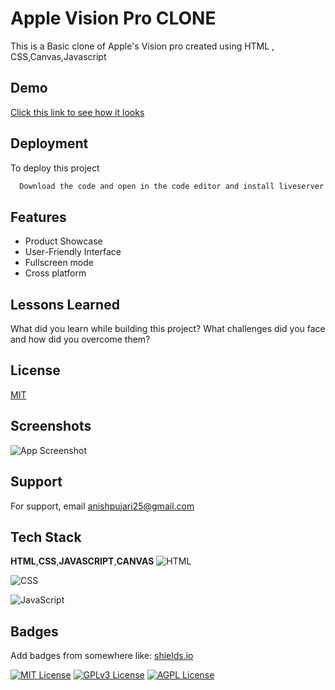
# Apple Vision Pro CLONE 

This is a Basic clone of Apple's Vision pro created using HTML , CSS,Canvas,Javascript 


## Demo

[Click this link to see how it looks](https://visioproclone.netlify.app/)   



## Deployment

To deploy this project

```bash
  Download the code and open in the code editor and install liveserver extension and after loading the file you can run it on live server and check it out 
```


## Features

- Product Showcase
- User-Friendly Interface
- Fullscreen mode
- Cross platform


## Lessons Learned

What did you learn while building this project? What challenges did you face and how did you overcome them?


## License

[MIT](https://choosealicense.com/licenses/mit/)


## Screenshots

![App Screenshot](https://github.com/Anishpuj/AppleVisionproClone/assets/98417394/4d531829-a814-43fb-9b69-aa1bea4cda38)


## Support

For support, email anishpujari25@gmail.com 


## Tech Stack

**HTML**,**CSS**,**JAVASCRIPT**,**CANVAS**
![HTML](https://img.shields.io/badge/HTML5-E34F26?style=for-the-badge&logo=html5&logoColor=white)

![CSS](https://img.shields.io/badge/CSS3-1572B6?style=for-the-badge&logo=css3&logoColor=white)

![JavaScript](https://img.shields.io/badge/JavaScript-323330?style=for-the-badge&logo=javascript&logoColor=F7DF1E)
## Badges

Add badges from somewhere like: [shields.io](https://shields.io/)

[![MIT License](https://img.shields.io/badge/License-MIT-green.svg)](https://choosealicense.com/licenses/mit/)
[![GPLv3 License](https://img.shields.io/badge/License-GPL%20v3-yellow.svg)](https://opensource.org/licenses/)
[![AGPL License](https://img.shields.io/badge/license-AGPL-blue.svg)](http://www.gnu.org/licenses/agpl-3.0)

